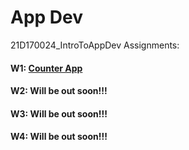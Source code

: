 # App Dev
21D170024_IntroToAppDev
Assignments:
#### W1:  [Counter App](https://github.com/MAN1SHIITB/21D170024_IntroToAppDev/blob/main/main.dart)

#### W2: Will be out soon!!!

#### W3:  Will be out soon!!!

#### W4:  Will be out soon!!!

